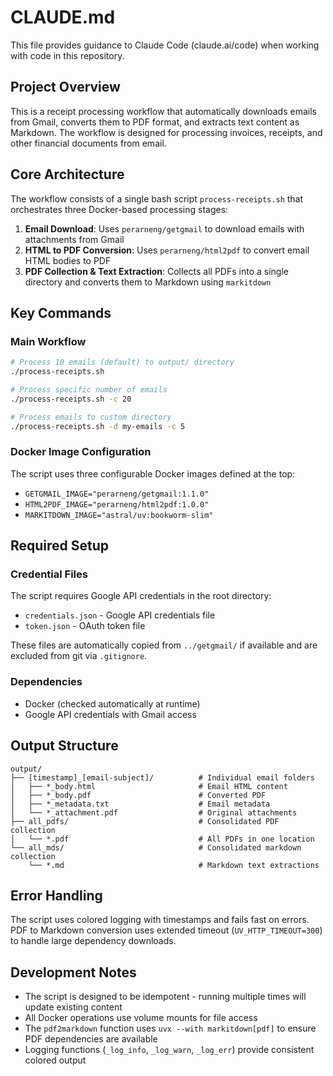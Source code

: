 # CLAUDE.md

This file provides guidance to Claude Code (claude.ai/code) when working with code in this repository.

## Project Overview

This is a receipt processing workflow that automatically downloads emails from Gmail, converts them to PDF format, and extracts text content as Markdown. The workflow is designed for processing invoices, receipts, and other financial documents from email.

## Core Architecture

The workflow consists of a single bash script `process-receipts.sh` that orchestrates three Docker-based processing stages:

1. **Email Download**: Uses `perarneng/getgmail` to download emails with attachments from Gmail
2. **HTML to PDF Conversion**: Uses `perarneng/html2pdf` to convert email HTML bodies to PDF
3. **PDF Collection & Text Extraction**: Collects all PDFs into a single directory and converts them to Markdown using `markitdown`

## Key Commands

### Main Workflow
```bash
# Process 10 emails (default) to output/ directory
./process-receipts.sh

# Process specific number of emails
./process-receipts.sh -c 20

# Process emails to custom directory
./process-receipts.sh -d my-emails -c 5
```

### Docker Image Configuration
The script uses three configurable Docker images defined at the top:
- `GETGMAIL_IMAGE="perarneng/getgmail:1.1.0"`
- `HTML2PDF_IMAGE="perarneng/html2pdf:1.0.0"`
- `MARKITDOWN_IMAGE="astral/uv:bookworm-slim"`

## Required Setup

### Credential Files
The script requires Google API credentials in the root directory:
- `credentials.json` - Google API credentials file
- `token.json` - OAuth token file

These files are automatically copied from `../getgmail/` if available and are excluded from git via `.gitignore`.

### Dependencies
- Docker (checked automatically at runtime)
- Google API credentials with Gmail access

## Output Structure

```
output/
├── [timestamp]_[email-subject]/          # Individual email folders
│   ├── *_body.html                       # Email HTML content
│   ├── *_body.pdf                        # Converted PDF
│   ├── *_metadata.txt                    # Email metadata
│   └── *_attachment.pdf                  # Original attachments
├── all_pdfs/                             # Consolidated PDF collection
│   └── *.pdf                             # All PDFs in one location
└── all_mds/                              # Consolidated markdown collection
    └── *.md                              # Markdown text extractions
```

## Error Handling

The script uses colored logging with timestamps and fails fast on errors. PDF to Markdown conversion uses extended timeout (`UV_HTTP_TIMEOUT=300`) to handle large dependency downloads.

## Development Notes

- The script is designed to be idempotent - running multiple times will update existing content
- All Docker operations use volume mounts for file access
- The `pdf2markdown` function uses `uvx --with markitdown[pdf]` to ensure PDF dependencies are available
- Logging functions (`_log_info`, `_log_warn`, `_log_err`) provide consistent colored output